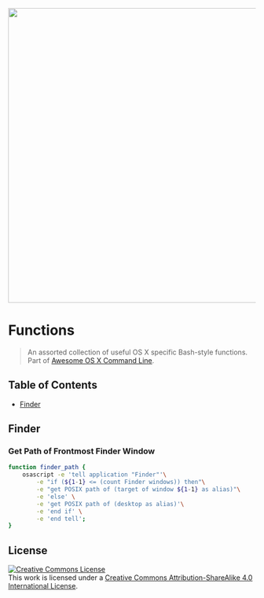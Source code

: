 <img src="https://cdn.rawgit.com/herrbischoff/awesome-osx-command-line/master/assets/logo.svg" width="600">

# Functions

> An assorted collection of useful OS X specific Bash-style functions. Part of [Awesome OS X Command Line](https://github.com/herrbischoff/awesome-osx-command-line).

## Table of Contents

- [Finder](#finder)


## Finder

### Get Path of Frontmost Finder Window
```bash
function finder_path {
    osascript -e 'tell application "Finder"'\
        -e "if (${1-1} <= (count Finder windows)) then"\
        -e "get POSIX path of (target of window ${1-1} as alias)"\
        -e 'else' \
        -e 'get POSIX path of (desktop as alias)'\
        -e 'end if' \
        -e 'end tell';
}
```


## License

<a rel="license" href="http://creativecommons.org/licenses/by-sa/4.0/"><img alt="Creative Commons License" style="border-width:0" src="https://i.creativecommons.org/l/by-sa/4.0/88x31.png" /></a><br />This work is licensed under a <a rel="license" href="http://creativecommons.org/licenses/by-sa/4.0/">Creative Commons Attribution-ShareAlike 4.0 International License</a>.
